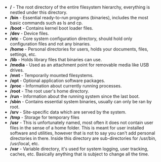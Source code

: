 
-   **/** - The root directory of the entire filesystem hierarchy, everything is nestled under this directory.
-   **/bin** - Essential ready-to-run programs (binaries), includes the most basic commands such as ls and cp.
-   **/boot** - Contains kernel boot loader files.
-   **/dev** - Device files.
-   **/etc** - Core system configuration directory, should hold only configuration files and not any binaries.
-   **/home** - Personal directories for users, holds your documents, files, settings, etc.
-   **/lib** - Holds library files that binaries can use.
-   **/media** - Used as an attachment point for removable media like USB drives.
-   **/mnt** - Temporarily mounted filesystems.
-   **/opt** - Optional application software packages.
-   **/proc** - Information about currently running processes.
-   **/root** - The root user's home directory.
-   **/run** - Information about the running system since the last boot.
-   **/sbin** - Contains essential system binaries, usually can only be ran by root.
-   **/srv** - Site-specific data which are served by the system.
-   **/tmp** - Storage for temporary files
-   **/usr** - This is unfortunately named, most often it does not contain user files in the sense of a home folder. This is meant for user installed software and utilities, however that is not to say you can't add personal directories in there. Inside this directory are sub-directories for /usr/bin, /usr/local, etc.
-   **/var** - Variable directory, it's used for system logging, user tracking, caches, etc. Basically anything that is subject to change all the time.